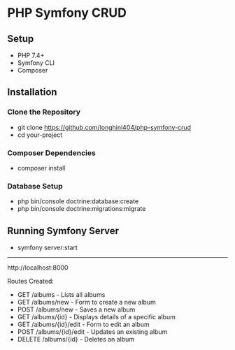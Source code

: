 # PHP Symfony CRUD

## Setup

- PHP 7.4+
- Symfony CLI
- Composer

## Installation

### Clone the Repository

- git clone https://github.com/longhini404/php-symfony-crud
- cd your-project

### Composer Dependencies

- composer install

### Database Setup

- php bin/console doctrine:database:create
- php bin/console doctrine:migrations:migrate

## Running Symfony Server

- symfony server:start

---

http://localhost:8000

Routes Created:
- GET /albums - Lists all albums
- GET /albums/new - Form to create a new album
- POST /albums/new - Saves a new album
- GET /albums/{id} - Displays details of a specific album
- GET /albums/{id}/edit - Form to edit an album
- POST /albums/{id}/edit - Updates an existing album
- DELETE /albums/{id} - Deletes an album